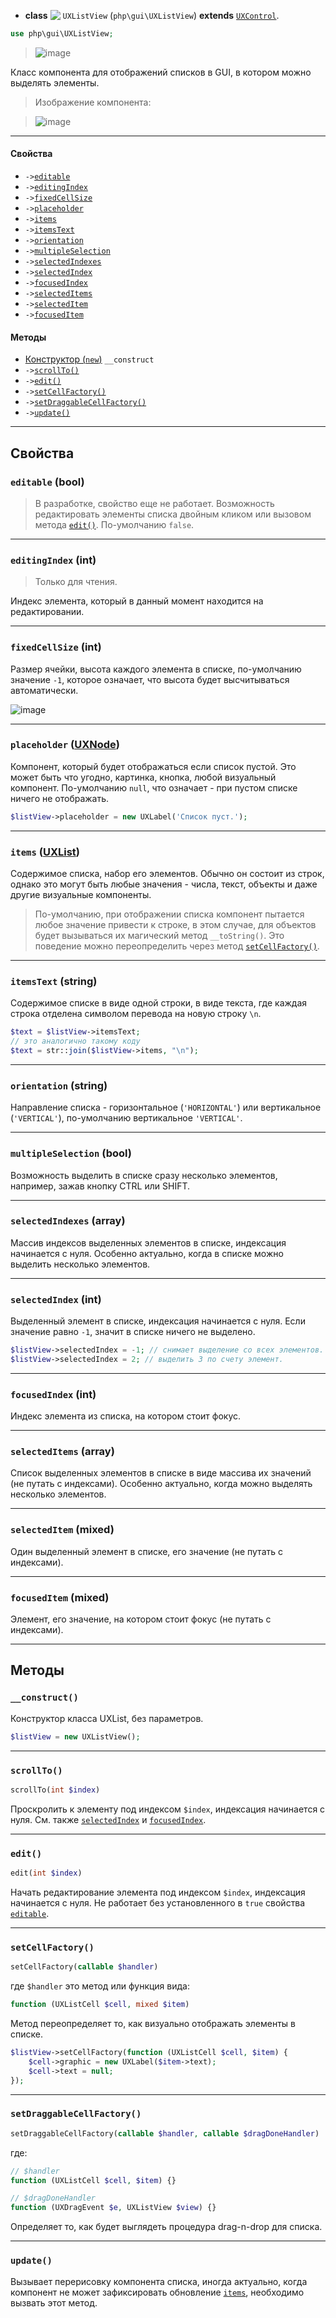 - **class** <img src="https://cloud.githubusercontent.com/assets/1113915/22550060/51eff8da-e95f-11e6-938b-ea2deb34aa2b.png" align="top" /> `UXListView` (`php\gui\UXListView`) **extends** [`UXControl`](UXControl).
```php
use php\gui\UXListView;
```

> ![image](https://cloud.githubusercontent.com/assets/1113915/22548733/f102a79e-e958-11e6-8c69-a59221f9ffe6.png)

Класс компонента для отображений списков в GUI, в котором можно выделять элементы.

> Изображение компонента:

> ![image](https://cloud.githubusercontent.com/assets/1113915/22548679/b09d9cae-e958-11e6-8914-adee0cf8c2e3.png)

---

#### Свойства
- `->`[`editable`](#editable-bool)
- `->`[`editingIndex`](#editingindex-int)
- `->`[`fixedCellSize`](#fixedcellsize-double)
- `->`[`placeholder`](#placeholder-uxnode)
- `->`[`items`](#items-uxlist)
- `->`[`itemsText`](#itemstext-string)
- `->`[`orientation`](#orientation-string)
- `->`[`multipleSelection`](#multipleselection-bool)
- `->`[`selectedIndexes`](#selectedindexes-array)
- `->`[`selectedIndex`](#selectedindex-int)
- `->`[`focusedIndex`](#focusedindex-int)
- `->`[`selectedItems`](#selecteditems-array)
- `->`[`selectedItem`](#selecteditem-mixed)
- `->`[`focusedItem`](#focuseditem-mixed)

#### Методы
- [Конструктор (`new`)](#__construct) `__construct`
- `->`[`scrollTo()`](#scrollto)
- `->`[`edit()`](#edit)
- `->`[`setCellFactory()`](#setcellfactory)
- `->`[`setDraggableCellFactory()`](#setdraggablecellfactory)
- `->`[`update()`](#update)

---

## Свойства

### `editable` (bool)
> В разработке, свойство еще не работает.
Возможность редактировать элементы списка двойным кликом или вызовом метода [`edit()`](#edit). По-умолчанию `false`.

---

### `editingIndex` (int)
> Только для чтения.

Индекс элемента, который в данный момент находится на редактировании.

---

### `fixedCellSize` (int)
Размер ячейки, высота каждого элемента в списке, по-умолчанию значение `-1`, которое означает, что высота будет высчитываться автоматически.

![image](https://cloud.githubusercontent.com/assets/1113915/22548914/e3b8a9ca-e959-11e6-974e-ada27a99b7de.png)

---

### `placeholder` ([UXNode](UXNode))
Компонент, который будет отображаться если список пустой. Это может быть что угодно, картинка, кнопка, любой визуальный компонент. По-умолчанию `null`, что означает - при пустом списке ничего не отображать.

```php
$listView->placeholder = new UXLabel('Список пуст.');
```

---

### `items` ([UXList](UXList))
Содержимое списка, набор его элементов. Обычно он состоит из строк, однако это могут быть любые значения - числа, текст, объекты и даже другие визуальные компоненты. 

> По-умолчанию, при отображении списка компонент пытается любое значение привести к строке, в этом случае, для объектов будет вызываться их магический метод `__toString()`. Это поведение можно переопределить через метод [`setCellFactory()`](#setcellfactory).

---

### `itemsText` (string)
Содержимое списке в виде одной строки, в виде текста, где каждая строка отделена символом перевода на новую строку `\n`.
```php
$text = $listView->itemsText;
// это аналогично такому коду
$text = str::join($listView->items, "\n");
```

---

### `orientation` (string)
Направление списка - горизонтальное (`'HORIZONTAL'`) или вертикальное (`'VERTICAL'`), по-умолчанию вертикальное `'VERTICAL'`.

---

### `multipleSelection` (bool)
Возможность выделить в списке сразу несколько элементов, например, зажав кнопку CTRL или SHIFT.

---

### `selectedIndexes` (array)
Массив индексов выделенных элементов в списке, индексация начинается с нуля. Особенно актуально, когда в списке можно выделить несколько элементов.

---

### `selectedIndex` (int)
Выделенный элемент в списке, индексация начинается с нуля. Если значение равно `-1`, значит в списке ничего не выделено.
```php
$listView->selectedIndex = -1; // снимает выделение со всех элементов.
$listView->selectedIndex = 2; // выделить 3 по счету элемент.
```

---

### `focusedIndex` (int)
Индекс элемента из списка, на котором стоит фокус.

---

### `selectedItems` (array)
Список выделенных элементов в списке в виде массива их значений (не путать с индексами). Особенно актуально, когда можно выделять несколько элементов.

---

### `selectedItem` (mixed)
Один выделенный элемент в списке, его значение (не путать с индексами).

---

### `focusedItem` (mixed)
Элемент, его значение, на котором стоит фокус (не путать с индексами).

---

## Методы

### `__construct()`
Конструктор класса UXList, без параметров.
```php
$listView = new UXListView();
```

---

### `scrollTo()`
```php
scrollTo(int $index)
```
Проскролить к элементу под индексом `$index`, индексация начинается с нуля. См. также [`selectedIndex`](#selectedindex-int) и [`focusedIndex`](#focusedindex-int).

---

### `edit()`
```php
edit(int $index)
```
Начать редактирование элемента под индексом `$index`, индексация начинается с нуля. Не работает без установленного в `true` свойства [`editable`](#editable-bool).

---

### `setCellFactory()`
```php
setCellFactory(callable $handler)
```
где `$handler` это метод или функция вида:
```php
function (UXListCell $cell, mixed $item)
```

Метод переопределяет то, как визуально отображать элементы в списке.

```php
$listView->setCellFactory(function (UXListCell $cell, $item) {
    $cell->graphic = new UXLabel($item->text);
    $cell->text = null;
});
```

---

### `setDraggableCellFactory()`
```php
setDraggableCellFactory(callable $handler, callable $dragDoneHandler)
```
где:
```php
// $handler 
function (UXListCell $cell, $item) {}

// $dragDoneHandler
function (UXDragEvent $e, UXListView $view) {}
```
Определяет то, как будет выглядеть процедура drag-n-drop для списка.

---

### `update()`
Вызывает перерисовку компонента списка, иногда актуально, когда компонент не может зафиксировать обновление [`items`](#items), необходимо вызвать этот метод.